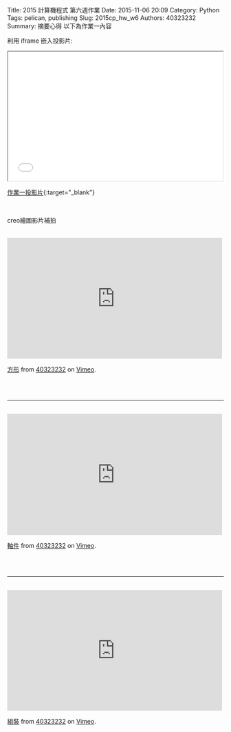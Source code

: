 Title: 2015 計算機程式 第六週作業
Date: 2015-11-06 20:09
Category: Python
Tags: pelican, publishing
Slug: 2015cp_hw_w6
Authors: 40323232
Summary: 摘要心得
以下為作業一內容

利用 iframe 嵌入投影片:

<iframe src="simplest4.html" width="500" height="300"></iframe>

[作業一投影片](simplest4.html){:target="_blank"}

<br>
<p>creo繪圖影片補拍</p>
<br>
<iframe src="https://player.vimeo.com/video/144852220" width="500" height="281" frameborder="0" webkitallowfullscreen mozallowfullscreen allowfullscreen></iframe> <p><a href="https://vimeo.com/144852220">方形</a> from <a href="https://vimeo.com/user45556882">40323232</a> on <a href="https://vimeo.com">Vimeo</a>.</p>
<br>
<br>
<hr>
<br>
<iframe src="https://player.vimeo.com/video/144852219" width="500" height="281" frameborder="0" webkitallowfullscreen mozallowfullscreen allowfullscreen></iframe> <p><a href="https://vimeo.com/144852219">軸件</a> from <a href="https://vimeo.com/user45556882">40323232</a> on <a href="https://vimeo.com">Vimeo</a>.</p>
<br>
<br>
<hr>
<br>
<iframe src="https://player.vimeo.com/video/144852221" width="500" height="280" frameborder="0" webkitallowfullscreen mozallowfullscreen allowfullscreen></iframe> <p><a href="https://vimeo.com/144852221">組裝</a> from <a href="https://vimeo.com/user45556882">40323232</a> on <a href="https://vimeo.com">Vimeo</a>.</p>
